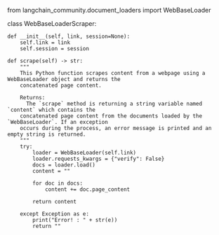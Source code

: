from langchain_community.document_loaders import WebBaseLoader

class WebBaseLoaderScraper:

    def __init__(self, link, session=None):
        self.link = link
        self.session = session

    def scrape(self) -> str:
        """
        This Python function scrapes content from a webpage using a WebBaseLoader object and returns the
        concatenated page content.
        
        Returns:
          The `scrape` method is returning a string variable named `content` which contains the
        concatenated page content from the documents loaded by the `WebBaseLoader`. If an exception
        occurs during the process, an error message is printed and an empty string is returned.
        """
        try:
            loader = WebBaseLoader(self.link)
            loader.requests_kwargs = {"verify": False}
            docs = loader.load()
            content = ""

            for doc in docs:
                content += doc.page_content

            return content

        except Exception as e:
            print("Error! : " + str(e))
            return ""
